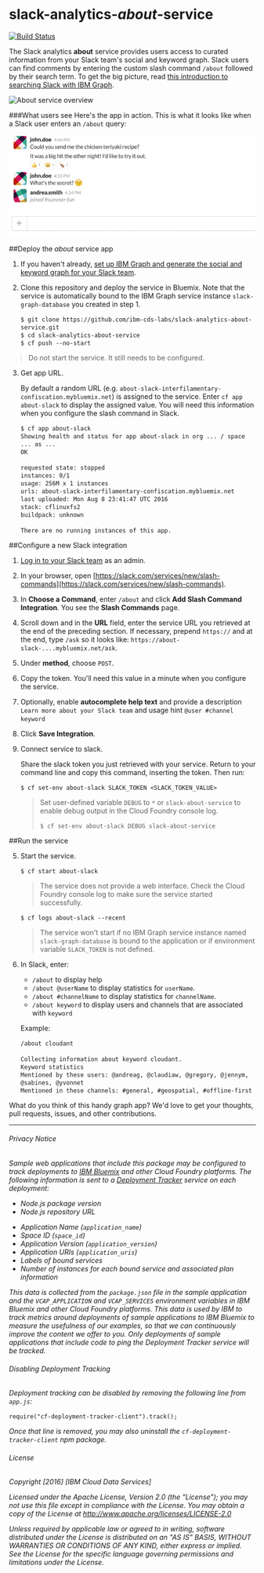 # slack-analytics-_about_-service

[![Build Status](https://travis-ci.org/ibm-cds-labs/slack-analytics-about-service.svg?branch=master)](https://travis-ci.org/ibm-cds-labs/slack-analytics-about-service)

The Slack analytics **about** service provides users access to curated information from your Slack team's social and keyword graph. Slack users can find comments by entering the custom slash command `/about` followed by their search term. To get the big picture, read [this introduction to searching Slack with IBM Graph](https://wp.me/p6nwVO-2gu). 


   ![About service overview](http://developer.ibm.com/clouddataservices/wp-content/uploads/sites/47/2016/08/sa_service_detail.png)

###What users see
Here's the app in action. This is what it looks like when a Slack user enters an `/about` query:

   ![Slack graph interaction](https://raw.githubusercontent.com/ibm-cds-labs/slack-analytics-about-service/master/media/slash-command-demo.gif)
   
##Deploy the *about* service app

1. If you haven't already, [set up IBM Graph and generate the social and keyword graph for your Slack team](https://github.com/ibm-cds-labs/slack-analytics).

2. Clone this repository and deploy the service in Bluemix. Note that the service is automatically bound to the IBM Graph service instance `slack-graph-database` you created in step 1.

	```
	$ git clone https://github.com/ibm-cds-labs/slack-analytics-about-service.git
	$ cd slack-analytics-about-service
	$ cf push --no-start
	```
 > Do not start the service. It still needs to be configured.
 
3. Get app URL.

   By default a random URL (e.g. `about-slack-interfilamentary-confiscation.mybluemix.net`) is assigned to the service. Enter `cf app about-slack` to display the assigned value. You will need this information when you configure the slash command in Slack.
 
	```
	$ cf app about-slack
	Showing health and status for app about-slack in org ... / space ... as ...
	OK

	requested state: stopped
	instances: 0/1
	usage: 256M x 1 instances
	urls: about-slack-interfilamentary-confiscation.mybluemix.net
	last uploaded: Mon Aug 8 23:41:47 UTC 2016
	stack: cflinuxfs2
	buildpack: unknown

	There are no running instances of this app.
	```

##Configure a new Slack integration

1. [Log in to your Slack team](https://www.slack.com) as an admin.
2. In your browser, open [https://slack.com/services/new/slash-commands](https://slack.com/services/new/slash-commands).
3. In **Choose a Command**, enter `/about` and click **Add Slash Command Integration**.
   You see the **Slash Commands** page.
4. Scroll down and in the **URL** field, enter the service URL you retrieved at the end of the preceding section. If necessary, prepend `https://` and at the end, type `/ask` so it looks like:  `https://about-slack-....mybluemix.net/ask`.
5. Under **method**, choose `POST`. 
6. Copy the token. You'll need this value in a minute when you configure the service.
7. Optionally, enable **autocomplete help text** and provide a description `Learn more about your Slack team` and usage hint `@user #channel keyword`
8. Click **Save Integration**.
9. Connect service to slack. 

   Share the slack token you just retrieved with your service. Return to your command line and copy this command, inserting the token. Then run: 

	```
	$ cf set-env about-slack SLACK_TOKEN <SLACK_TOKEN_VALUE>
	```

	> Set user-defined variable `DEBUG` to `*` or `slack-about-service` to enable debug output in the Cloud Foundry console log.
	> ```
	> $ cf set-env about-slack DEBUG slack-about-service
	> ```

##Run the service

5. Start the service.

	```
	$ cf start about-slack
	```

	> The service does not provide a web interface. Check the Cloud Foundry console log to make sure the service started successfully.

	```
	$ cf logs about-slack --recent
	```

	> The service won't start if no IBM Graph service instance named `slack-graph-database` is bound to the application or if environment variable `SLACK_TOKEN` is not defined.

6. In Slack, enter: 

    * `/about` to display help
	* `/about @userName` to display statistics for `userName`.
	* `/about #channelName` to display statistics for `channelName`.
	* `/about keyword` to display users and channels that are associated with `keyword`

	Example:

	```
	/about cloudant

	Collecting information about keyword ​cloudant.
	Keyword statistics
	Mentioned by these users: @andreag, @claudiaw, @gregory, @jennym, @sabines, @yvonnet
	Mentioned in these channels: #general, #geospatial, #offline-first
	```	

What do you think of this handy graph app?  We'd love to get your thoughts, pull requests, issues, and other contributions.


---


###### Privacy Notice

_Sample web applications that include this package may be configured to track deployments to [IBM Bluemix](https://www.bluemix.net/) and other Cloud Foundry platforms. The following information is sent to a [Deployment Tracker](https://github.com/IBM-Bluemix/cf-deployment-tracker-service) service on each deployment:_

- _Node.js package version_
- _Node.js repository URL_
* *Application Name (`application_name`)*
* *Space ID (`space_id`)*
* *Application Version (`application_version`)*
* *Application URIs (`application_uris`)*
* *Labels of bound services*
* *Number of instances for each bound service and associated plan information*

_This data is collected from the `package.json` file in the sample application and the `VCAP_APPLICATION` and `VCAP_SERVICES` environment variables in IBM Bluemix and other Cloud Foundry platforms. This data is used by IBM to track metrics around deployments of sample applications to IBM Bluemix to measure the usefulness of our examples, so that we can continuously improve the content we offer to you. Only deployments of sample applications that include code to ping the Deployment Tracker service will be tracked._

###### Disabling Deployment Tracking	

_Deployment tracking can be disabled by removing the following line from `app.js`:_

```
require("cf-deployment-tracker-client").track();
```

_Once that line is removed, you may also uninstall the `cf-deployment-tracker-client` npm package._

###### License 

_Copyright [2016] [IBM Cloud Data Services]_

_Licensed under the Apache License, Version 2.0 (the "License");
you may not use this file except in compliance with the License. You may obtain a copy of the License at
    http://www.apache.org/licenses/LICENSE-2.0_

_Unless required by applicable law or agreed to in writing, software distributed under the License is distributed on an "AS IS" BASIS, WITHOUT WARRANTIES OR CONDITIONS OF ANY KIND, either express or implied. See the License for the specific language governing permissions and limitations under the License._
